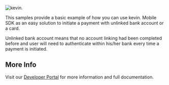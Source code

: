 ![kevin.](../../images/logo.png)

This samples provide a basic example of how you can use kevin. Mobile SDK as an easy solution to initiate a payment
with unlinked bank account or a card.

Unlinked bank account means that no account linking had been completed before and user will need to authenticate
within his/her bank every time a payment is initiated.

## More Info

Visit our [Developer Portal](https://developer.kevin.eu/home/mobile-sdk) for more information and full documentation.
